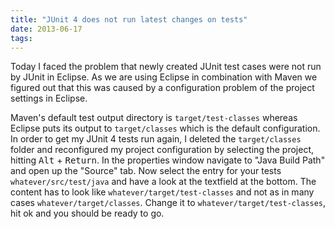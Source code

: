 ```yaml
---
title: "JUnit 4 does not run latest changes on tests"
date: 2013-06-17
tags:
---
```

Today I faced the problem that newly created JUnit test cases were not run by JUnit in Eclipse. As we are using Eclipse in combination with Maven we figured out that this was caused by a configuration problem of the project settings in Eclipse.

<!--more-->

Maven's default test output directory is <code>target/test-classes</code> whereas Eclipse puts its output to <code>target/classes</code> which is the default configuration. In order to get my JUnit 4 tests run again, I deleted the <code>target/classes</code> folder and reconfigured my project configuration by selecting the project, hitting <kbd>Alt</kbd> + <kbd>Return</kbd>. In the properties window navigate to "Java Build Path" and open up the "Source" tab. Now select the entry for your tests <code>whatever/src/test/java</code> and have a look at the textfield at the bottom. The content has to look like <code>whatever/target/test-classes</code> and not as in many cases <code>whatever/target/classes</code>. Change it to <code>whatever/target/test-classes</code>, hit ok and you should be ready to go.